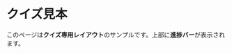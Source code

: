 # クイズ見本

このページは**クイズ専用レイアウト**のサンプルです。上部に**進捗バー**が表示されます。

<div id="quiz-proto2"></div>

<script>
  window.__loadQuizQueue = window.__loadQuizQueue || [];
  window.__loadQuizQueue.push(['../quizzes/prototype.json','quiz-proto2', {quizId:'proto'}]);
  // quiz.js 読込後に処理されます
</script>
